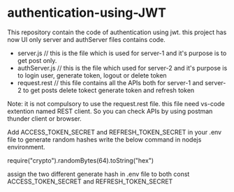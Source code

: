 # authentication-using-JWT

This repository contain the code of authentication using jwt. this project has now UI only server and authServer files contains code.
 - server.js // this is the file which is used for server-1 and it's purpose is to get post only.
 - authServer.js // this is the file which used for server-2 and it's purpose is to login user, generate token, logout or delete token
 - request.rest // this file contains all the APIs both for server-1 and server-2 to get posts delete tokect generate token and refresh token

Note: it is not compulsory to use the request.rest file. this file need vs-code extention named REST client. So you can check APIs by using postman thunder client or browser.


Add ACCESS_TOKEN_SECRET and REFRESH_TOKEN_SECRET in your .env file to generate random hashes write the below command in nodejs environment.

require("crypto").randomBytes(64).toString("hex")

assign the two different generate hash in .env file to both const ACCESS_TOKEN_SECRET and REFRESH_TOKEN_SECRET
